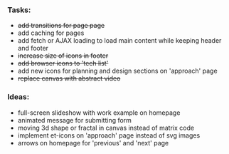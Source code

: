 ### Tasks:
- ~~add transitions for page page~~
- add caching for pages
- add fetch or AJAX loading to load main content while keeping header and footer
- ~~increase size of icons in footer~~
- ~~add browser icons to 'tech list'~~
- add new icons for planning and design sections on 'approach' page
- ~~replace canvas with abstract video~~

### Ideas:
- full-screen slideshow with work example on homepage
- animated message for submitting form
- moving 3d shape or fractal in canvas instead of matrix code
- implement et-icons on 'approach' page instead of svg images
- arrows on homepage for 'previous' and 'next' page
